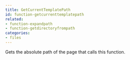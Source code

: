 ```yaml
---
title: GetCurrentTemplatePath
id: function-getcurrenttemplatepath
related:
- function-expandpath
- function-getdirectoryfrompath
categories:
- files
---
```


Gets the absolute path of the page that calls this function.
